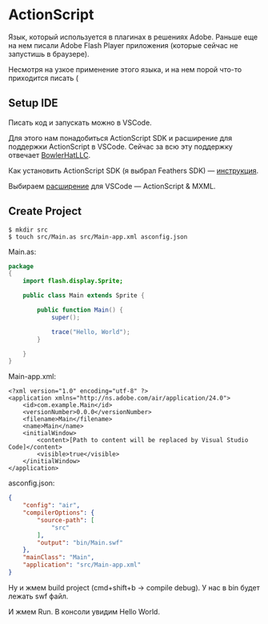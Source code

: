 # ActionScript

Язык, который используется в плагинах в решениях Adobe. Раньше еще на нем писали Adobe Flash Player приложения (которые сейчас не запустишь в браузере).

Несмотря на узкое применение этого языка, и на нем порой что-то приходится писать (

## Setup IDE

Писать код и запускать можно в VSCode.

Для этого нам понадобиться ActionScript SDK и расширение для поддержки ActionScript в VSCode. Сейчас за всю эту поддержку отвечает [BowlerHatLLC](https://github.com/BowlerHatLLC/vscode-as3mxml).

Как установить ActionScript SDK (я выбрал Feathers SDK) — [инструкция](https://github.com/BowlerHatLLC/vscode-as3mxml/wiki/Choose-an-ActionScript-SDK-for-the-current-workspace-in-Visual-Studio-Code).

Выбираем [расширение](https://marketplace.visualstudio.com/items?itemName=bowlerhatllc.vscode-as3mxml) для VSCode — ActionScript & MXML.

## Create Project

```
$ mkdir src
$ touch src/Main.as src/Main-app.xml asconfig.json
```

Main.as:

```actionscript
package
{
    import flash.display.Sprite;

    public class Main extends Sprite {

        public function Main() {
            super();

            trace("Hello, World");
        }

    }
}
```

Main-app.xml:

```markup
<?xml version="1.0" encoding="utf-8" ?>
<application xmlns="http://ns.adobe.com/air/application/24.0">
	<id>com.example.Main</id>
	<versionNumber>0.0.0</versionNumber>
	<filename>Main</filename>
	<name>Main</name>
	<initialWindow>
		<content>[Path to content will be replaced by Visual Studio Code]</content>
		<visible>true</visible>
	</initialWindow>
</application>
```

asconfig.json:

```json
{
	"config": "air",
	"compilerOptions": {
		"source-path": [
			"src"
		],
		"output": "bin/Main.swf"
	},
	"mainClass": "Main",
	"application": "src/Main-app.xml"
}
```

Ну и жмем build project (cmd+shift+b -> compile debug). У нас в bin будет лежать swf файл.

И жмем Run. В консоли увидим Hello World.
